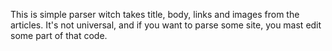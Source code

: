 This is simple parser witch takes title, body, links and images from the articles.
It's not universal, and if you want to parse some site, you mast edit some part of that code.
